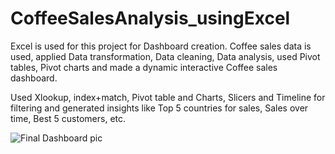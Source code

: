 # CoffeeSalesAnalysis_usingExcel
Excel is used for this project for Dashboard creation. Coffee sales data is used, applied Data transformation, Data
cleaning, Data analysis, used Pivot tables, Pivot charts and made a dynamic interactive Coffee sales dashboard.

Used Xlookup, index+match, Pivot table and Charts, Slicers and Timeline for filtering and generated insights
like Top 5 countries for sales, Sales over time, Best 5 customers, etc.



![Final Dashboard pic](https://github.com/iamanverma/CoffeeSalesAnalysis_usingExcel/assets/57559623/1a6e05e1-dbf8-40f2-b711-daef7cddc716)
